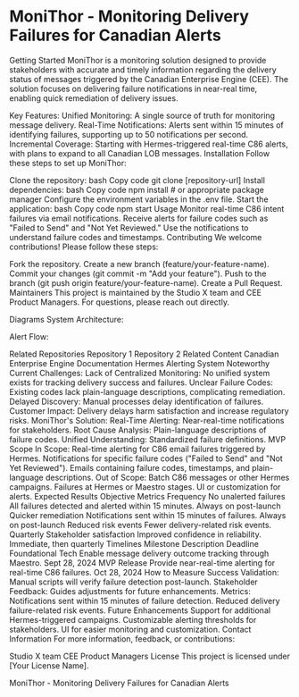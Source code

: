 # MoniThor - Monitoring Delivery Failures for Canadian Alerts
Getting Started
MoniThor is a monitoring solution designed to provide stakeholders with accurate and timely information regarding the delivery status of messages triggered by the Canadian Enterprise Engine (CEE). The solution focuses on delivering failure notifications in near-real time, enabling quick remediation of delivery issues.

Key Features:
Unified Monitoring: A single source of truth for monitoring message delivery.
Real-Time Notifications: Alerts sent within 15 minutes of identifying failures, supporting up to 50 notifications per second.
Incremental Coverage: Starting with Hermes-triggered real-time C86 alerts, with plans to expand to all Canadian LOB messages.
Installation
Follow these steps to set up MoniThor:

Clone the repository:
bash
Copy code
git clone [repository-url]
Install dependencies:
bash
Copy code
npm install # or appropriate package manager
Configure the environment variables in the .env file.
Start the application:
bash
Copy code
npm start
Usage
Monitor real-time C86 intent failures via email notifications.
Receive alerts for failure codes such as "Failed to Send" and "Not Yet Reviewed."
Use the notifications to understand failure codes and timestamps.
Contributing
We welcome contributions! Please follow these steps:

Fork the repository.
Create a new branch (feature/your-feature-name).
Commit your changes (git commit -m "Add your feature").
Push to the branch (git push origin feature/your-feature-name).
Create a Pull Request.
Maintainers
This project is maintained by the Studio X team and CEE Product Managers. For questions, please reach out directly.

Diagrams
System Architecture:

Alert Flow:

Related Repositories
Repository 1
Repository 2
Related Content
Canadian Enterprise Engine Documentation
Hermes Alerting System
Noteworthy
Current Challenges:
Lack of Centralized Monitoring: No unified system exists for tracking delivery success and failures.
Unclear Failure Codes: Existing codes lack plain-language descriptions, complicating remediation.
Delayed Discovery: Manual processes delay identification of failures.
Customer Impact: Delivery delays harm satisfaction and increase regulatory risks.
MoniThor's Solution:
Real-Time Alerting: Near-real-time notifications for stakeholders.
Root Cause Analysis: Plain-language descriptions of failure codes.
Unified Understanding: Standardized failure definitions.
MVP Scope
In Scope:
Real-time alerting for C86 email failures triggered by Hermes.
Notifications for specific failure codes ("Failed to Send" and "Not Yet Reviewed").
Emails containing failure codes, timestamps, and plain-language descriptions.
Out of Scope:
Batch C86 messages or other Hermes campaigns.
Failures at Hermes or Maestro stages.
UI or customization for alerts.
Expected Results
Objective	Metrics	Frequency
No unalerted failures	All failures detected and alerted within 15 minutes.	Always on post-launch
Quicker remediation	Notifications sent within 15 minutes of failures.	Always on post-launch
Reduced risk events	Fewer delivery-related risk events.	Quarterly
Stakeholder satisfaction	Improved confidence in reliability.	Immediate, then quarterly
Timelines
Milestone	Description	Deadline
Foundational Tech	Enable message delivery outcome tracking through Maestro.	Sept 28, 2024
MVP Release	Provide near-real-time alerting for real-time C86 failures.	Oct 28, 2024
How to Measure Success
Validation: Manual scripts will verify failure detection post-launch.
Stakeholder Feedback: Guides adjustments for future enhancements.
Metrics:
Notifications sent within 15 minutes of failure detection.
Reduced delivery failure-related risk events.
Future Enhancements
Support for additional Hermes-triggered campaigns.
Customizable alerting thresholds for stakeholders.
UI for easier monitoring and customization.
Contact Information
For more information, feedback, or contributions:

Studio X team
CEE Product Managers
License
This project is licensed under [Your License Name].


MoniThor - Monitoring Delivery Failures for Canadian Alerts





